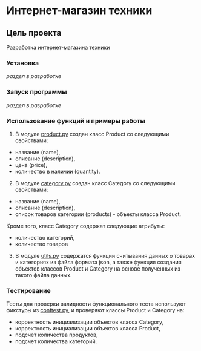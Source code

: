 # Интернет-магазин техники
## Цель проекта
Разработка интернет-магазина техники

### Установка
*раздел в разработке*

### Запуск программы
*раздел в разработке*

### Использование функций и примеры работы
1. В модуле [product.py](src/product.py) создан класс Product со следующими свойствами:
* название (name),
* описание (description),
* цена (price),
* количество в наличии (quantity).
2. В модуле [category.py](src/category.py) создан класс Category со следующими свойствами:
* название (name),
* описание (description),
* список товаров категории (products) - объекты класса Product. 

Кроме того, класс Category содержат следующие атрибуты:
* количество категорий,
* количество товаров
3. В модуле [utils.py](src/utils.py) содержатся функции считывания данных о товарах и категориях из файла формата json,
а также функция создания объектов классов Product и Category на основе полученных из такого файла данных.

### Тестирование
Тесты для проверки валидности функционального теста используют фикстуры из [conftest.py](tests/conftest.py), 
и проверяют классы Product и Category на:
* корректность инициализации объектов класса Category, 
* корректность инициализации объектов класса Product, 
* подсчет количества продуктов, 
* подсчет количества категорий.